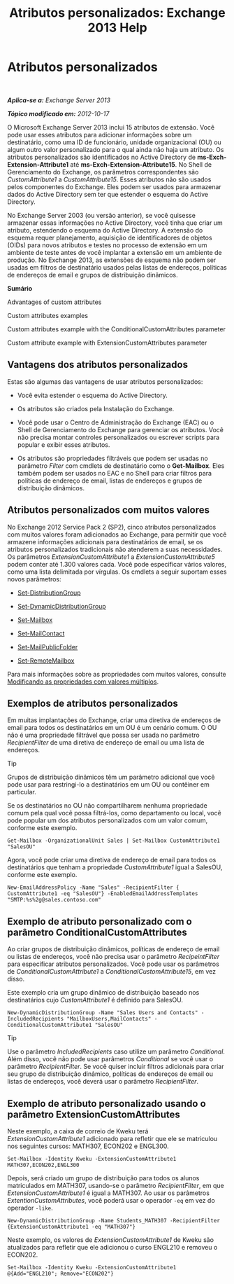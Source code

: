 ﻿---
title: 'Atributos personalizados: Exchange 2013 Help'
TOCTitle: Atributos personalizados
ms:assetid: 2b043878-0b34-4563-a9c2-28a9efa7447e
ms:mtpsurl: https://technet.microsoft.com/pt-br/library/Ee423541(v=EXCHG.150)
ms:contentKeyID: 50485223
ms.date: 05/22/2018
mtps_version: v=EXCHG.150
ms.translationtype: MT
---

# Atributos personalizados

 

_**Aplica-se a:** Exchange Server 2013_

_**Tópico modificado em:** 2012-10-17_

O Microsoft Exchange Server 2013 inclui 15 atributos de extensão. Você pode usar esses atributos para adicionar informações sobre um destinatário, como uma ID de funcionário, unidade organizacional (OU) ou algum outro valor personalizado para o qual ainda não haja um atributo. Os atributos personalizados são identificados no Active Directory de **ms-Exch-Extension-Attribute1** até **ms-Exch-Extension-Attribute15**. No Shell de Gerenciamento do Exchange, os parâmetros correspondentes são *CustomAttribute1* a *CustomAttribute15*. Esses atributos não são usados pelos componentes do Exchange. Eles podem ser usados para armazenar dados do Active Directory sem ter que estender o esquema do Active Directory.

No Exchange Server 2003 (ou versão anterior), se você quisesse armazenar essas informações no Active Directory, você tinha que criar um atributo, estendendo o esquema do Active Directory. A extensão do esquema requer planejamento, aquisição de identificadores de objetos (OIDs) para novos atributos e testes no processo de extensão em um ambiente de teste antes de você implantar a extensão em um ambiente de produção. No Exchange 2013, as extensões de esquema não podem ser usadas em filtros de destinatário usados pelas listas de endereços, políticas de endereços de email e grupos de distribuição dinâmicos.

**Sumário**

Advantages of custom attributes

Custom attributes examples

Custom attributes example with the ConditionalCustomAttributes parameter

Custom attribute example with ExtensionCustomAttributes parameter

## Vantagens dos atributos personalizados

Estas são algumas das vantagens de usar atributos personalizados:

  - Você evita estender o esquema do Active Directory.

  - Os atributos são criados pela Instalação do Exchange.

  - Você pode usar o Centro de Administração do Exchange (EAC) ou o Shell de Gerenciamento do Exchange para gerenciar os atributos. Você não precisa montar controles personalizados ou escrever scripts para popular e exibir esses atributos.

  - Os atributos são propriedades filtráveis que podem ser usadas no parâmetro *Filter* com cmdlets de destinatário como o **Get-Mailbox**. Eles também podem ser usados no EAC e no Shell para criar filtros para políticas de endereço de email, listas de endereços e grupos de distribuição dinâmicos.

## Atributos personalizados com muitos valores

No Exchange 2012 Service Pack 2 (SP2), cinco atributos personalizados com muitos valores foram adicionados ao Exchange, para permitir que você armazene informações adicionais para destinatários de email, se os atributos personalizados tradicionais não atenderem a suas necessidades. Os parâmetros *ExtensionCustomAttribute1* a *ExtensionCustomAttribute5* podem conter até 1.300 valores cada. Você pode especificar vários valores, como uma lista delimitada por vírgulas. Os cmdlets a seguir suportam esses novos parâmetros:

  - [Set-DistributionGroup](https://technet.microsoft.com/pt-br/library/bb124955\(v=exchg.150\))

  - [Set-DynamicDistributionGroup](https://technet.microsoft.com/pt-br/library/bb123796\(v=exchg.150\))

  - [Set-Mailbox](https://technet.microsoft.com/pt-br/library/bb123981\(v=exchg.150\))

  - [Set-MailContact](https://technet.microsoft.com/pt-br/library/aa995950\(v=exchg.150\))

  - [Set-MailPublicFolder](https://technet.microsoft.com/pt-br/library/bb123707\(v=exchg.150\))

  - [Set-RemoteMailbox](https://technet.microsoft.com/pt-br/library/ff607302\(v=exchg.150\))

Para mais informações sobre as propriedades com muitos valores, consulte [Modificando as propriedades com valores múltiplos](modifying-multivalued-properties-exchange-2013-help.md).

## Exemplos de atributos personalizados

Em muitas implantações do Exchange, criar uma diretiva de endereços de email para todos os destinatários em um OU é um cenário comum. O OU não é uma propriedade filtrável que possa ser usada no parâmetro *RecipientFilter* de uma diretiva de endereço de email ou uma lista de endereços.


> [!TIP]
> Grupos de distribuição dinâmicos têm um parâmetro adicional que você pode usar para restringi-lo a destinatários em um OU ou contêiner em particular.



Se os destinatários no OU não compartilharem nenhuma propriedade comum pela qual você possa filtrá-los, como departamento ou local, você pode popular um dos atributos personalizados com um valor comum, conforme este exemplo.

    Get-Mailbox -OrganizationalUnit Sales | Set-Mailbox CustomAttribute1 "SalesOU"

Agora, você pode criar uma diretiva de endereço de email para todos os destinatários que tenham a propriedade *CustomAttribute1* igual a SalesOU, conforme este exemplo.

    New-EmailAddressPolicy -Name "Sales" -RecipientFilter { CustomAttribute1 -eq "SalesOU"} -EnabledEmailAddressTemplates "SMTP:%s%2g@sales.contoso.com"

## Exemplo de atributo personalizado com o parâmetro ConditionalCustomAttributes

Ao criar grupos de distribuição dinâmicos, políticas de endereço de email ou listas de endereços, você não precisa usar o parâmetro *RecipeintFilter* para especificar atributos personalizados. Você pode usar os parâmetros de *ConditionalCustomAttribute1* a *ConditionalCustomAttribute15*, em vez disso.

Este exemplo cria um grupo dinâmico de distribuição baseado nos destinatários cujo *CustomAttribute1* é definido para SalesOU.

    New-DynamicDistributionGroup -Name "Sales Users and Contacts" -IncludedRecipients "MailboxUsers,MailContacts" -ConditionalCustomAttribute1 "SalesOU"


> [!TIP]
> Use o parâmetro <EM>IncludedRecipients</EM> caso utilize um parâmetro <EM>Conditional</EM>. Além disso, você não pode usar parâmetros <EM>Conditional</EM> se você usar o parâmetro <EM>RecipientFilter</EM>. Se você quiser incluir filtros adicionais para criar seu grupo de distribuição dinâmico, políticas de endereços de email ou listas de endereços, você deverá usar o parâmetro <EM>RecipientFilter</EM>.



## Exemplo de atributo personalizado usando o parâmetro ExtensionCustomAttributes

Neste exemplo, a caixa de correio de Kweku terá *ExtensionCustomAttribute1* adicionado para refletir que ele se matriculou nos seguintes cursos: MATH307, ECON202 e ENGL300.

    Set-Mailbox -Identity Kweku -ExtensionCustomAttribute1 MATH307,ECON202,ENGL300

Depois, será criado um grupo de distribuição para todos os alunos matriculados em MATH307, usando-se o parâmetro *RecipientFilter*, em que *ExtensionCustomAttribute1* é igual a MATH307. Ao usar os parâmetros *ExtentionCustomAttributes*, você poderá usar o operador `-eq` em vez do operador `-like`.

    New-DynamicDistributionGroup -Name Students_MATH307 -RecipientFilter {ExtensionCustomAttribute1 -eq "MATH307"}

Neste exemplo, os valores de *ExtensionCustomAttribute1* de Kweku são atualizados para refletir que ele adicionou o curso ENGL210 e removeu o ECON202.

    Set-Mailbox -Identity Kweku -ExtensionCustomAttribute1 @{Add="ENGL210"; Remove="ECON202"}

